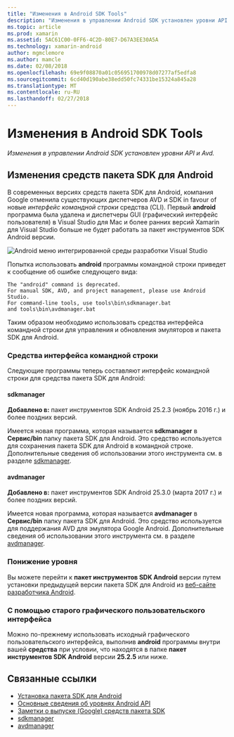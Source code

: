 ```yaml
---
title: "Изменения в Android SDK Tools"
description: "Изменения в управлении Android SDK установлен уровни API и Avd."
ms.topic: article
ms.prod: xamarin
ms.assetid: 5AC61C00-0FF6-4C2D-80E7-D67A3EE30A5A
ms.technology: xamarin-android
author: mgmclemore
ms.author: mamcle
ms.date: 02/08/2018
ms.openlocfilehash: 69e9f08870a01c056951700978d07277af5edfa8
ms.sourcegitcommit: 6cd40d190abe38edd50fc74331be15324a845a28
ms.translationtype: MT
ms.contentlocale: ru-RU
ms.lasthandoff: 02/27/2018
---
```

# <a name="changes-to-the-android-sdk-tooling"></a>Изменения в Android SDK Tools

_Изменения в управлении Android SDK установлен уровни API и Avd._

## <a name="changes-to--android-sdk-tooling"></a>Изменения средств пакета SDK для Android

В современных версиях средств пакета SDK для Android, компания Google отменила существующих диспетчеров AVD и SDK in favour of новые _интерфейс командной строки_ средства (CLI). Первый **android** программа была удалена и диспетчеры GUI (графический интерфейс пользователя) в Visual Studio для Mac и более ранних версий Xamarin для Visual Studio больше не будет работать за пакет инструментов SDK Android версии.


![Android меню интегрированной среды разработки Visual Studio](sdk-cli-tooling-changes-images/android-ide-menu.png)

Попытка использовать **android** программы командной строки приведет к сообщение об ошибке следующего вида:

```shell
The "android" command is deprecated.
For manual SDK, AVD, and project management, please use Android Studio.
For command-line tools, use tools\bin\sdkmanager.bat
and tools\bin\avdmanager.bat
```

Таким образом необходимо использовать средства интерфейса командной строки для управления и обновления эмуляторов и пакета SDK для Android.

### <a name="cli-tools"></a>Средства интерфейса командной строки

Следующие программы теперь составляют интерфейс командной строки для средства пакета SDK для Android:

#### <a name="sdkmanager"></a>sdkmanager

**Добавлено в:** пакет инструментов SDK Android 25.2.3 (ноябрь 2016 г.) и более поздних версий.

Имеется новая программа, которая называется **sdkmanager** в **Сервис/bin** папку пакета SDK для Android. Это средство используется для сохранения пакета SDK для Android в командной строке. Дополнительные сведения об использовании этого инструмента см. в разделе [sdkmanager](https://developer.android.com/studio/command-line/sdkmanager.html).

#### <a name="avdmanager"></a>avdmanager

**Добавлено в:** пакет инструментов SDK Android 25.3.0 (марта 2017 г.) и более поздних версий.

Имеется новая программа, которая называется **avdmanager** в **Сервис/bin** папку пакета SDK для Android. Это средство используется для поддержания AVD для эмулятора Google Android. Дополнительные сведения об использовании этого инструмента см. в разделе [avdmanager](https://developer.android.com/studio/command-line/avdmanager.html).

### <a name="downgrading"></a>Понижение уровня

Вы можете перейти к **пакет инструментов SDK Android** версии путем установки предыдущей версии пакета SDK для Android из [веб-сайте разработчика Android](https://developer.android.com/studio/index.html).

### <a name="using-the-old-gui"></a>С помощью старого графического пользовательского интерфейса

Можно по-прежнему использовать исходный графического пользовательского интерфейса, выполнив **android** программы внутри вашей **средства** при условии, что находятся в папке **пакет инструментов SDK Android** версии **25.2.5**  или ниже.


## <a name="related-links"></a>Связанные ссылки

- [Установка пакета SDK для Android](~/android/get-started/installation/android-sdk.md)
- [Основные сведения об уровнях Android API](~/android/app-fundamentals/android-api-levels.md)
- [Заметки о выпуске (Google) средств пакета SDK](https://developer.android.com/studiohttps://developer.xamarin.com/releases/sdk-tools.html)
- [sdkmanager](https://developer.android.com/studio/command-line/sdkmanager.html)
- [avdmanager](https://developer.android.com/studio/command-line/sdkmanager.html)
